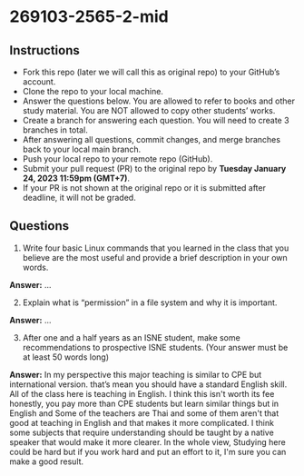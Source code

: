 # 269103-2565-2-mid

## Instructions

- Fork this repo (later we will call this as original repo) to your GitHub’s account. 
- Clone the repo to your local machine.
- Answer the questions below. You are allowed to refer to books and other study material. You are NOT allowed to copy other students’ works. 
- Create a branch for answering each question. You will need to create 3 branches in total.
- After answering all questions, commit changes, and merge branches back to your local main branch.
- Push your local repo to your remote repo (GitHub).
- Submit your pull request (PR) to the original repo by **Tuesday January 24, 2023 11:59pm (GMT+7)**.
- If your PR is not shown at the original repo or it is submitted after deadline, it will not be graded.

## Questions

1. Write four basic Linux commands that you learned in the class that you believe are the most useful and provide a brief description in your own words. 

**Answer:** ...

2. Explain what is “permission” in a file system and why it is important.

**Answer:** ...

3. After one and a half years as an ISNE student, make some recommendations to prospective ISNE students. (Your answer must be at least 50 words long)

**Answer:** In my perspective this major teaching is similar to CPE but international version. that’s mean you should have a standard English skill. All of the class here is teaching in English. I think this isn't worth its fee honestly, you pay more than CPE students but learn similar things but in English and Some of the teachers are Thai and some of them aren't that good at teaching in English and that makes it more complicated. I think some subjects that require understanding should be taught by a native speaker that would make it more clearer. In the whole view, Studying here could be hard but if you work hard and put an effort to it, I'm sure you can make a good result. 
